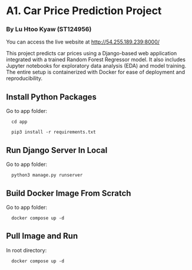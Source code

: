 # A1. Car Price Prediction Project
### By Lu Htoo Kyaw (ST124956)

You can access the live website at http://54.255.189.239:8000/

This project predicts car prices using a Django-based web application integrated with a trained Random Forest Regressor model. It also includes Jupyter notebooks for exploratory data analysis (EDA) and model training. The entire setup is containerized with Docker for ease of deployment and reproducibility.

## Install Python Packages
Go to app folder:

```
  cd app
```
```
  pip3 install -r requirements.txt
```

## Run Django Server In Local
Go to app folder:

```
  python3 manage.py runserver
```

## Build Docker Image From Scratch

Go to app folder:

```
  docker compose up -d
```

## Pull Image and Run
In root directory:

```
  docker compose up -d
```